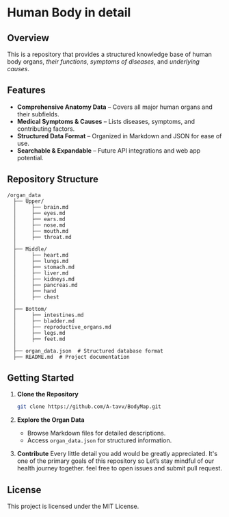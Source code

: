 # Human Body in detail

## Overview
This is a repository that provides a structured knowledge base of human body organs, *their functions*, *symptoms of diseases*, and *underlying causes*.

## Features
-  **Comprehensive Anatomy Data** – Covers all major human organs and their subfields.
-  **Medical Symptoms & Causes** – Lists diseases, symptoms, and contributing factors.
-  **Structured Data Format** – Organized in Markdown and JSON for ease of use.
-  **Searchable & Expandable** – Future API integrations and web app potential.

## Repository Structure
```
/organ_data
  ├── Upper/
  │     ├── brain.md
  │     ├── eyes.md
  │     ├── ears.md
  │     ├── nose.md
  │     ├── mouth.md
  │     ├── throat.md
  │
  ├── Middle/
  │     ├── heart.md
  │     ├── lungs.md
  │     ├── stomach.md
  │     ├── liver.md
  │     ├── kidneys.md
  │     ├── pancreas.md
  │     ├── hand
  │     ├── chest
  │
  ├── Bottom/
  │     ├── intestines.md
  │     ├── bladder.md
  │     ├── reproductive_organs.md
  │     ├── legs.md
  │     ├── feet.md
  │
  ├── organ_data.json  # Structured database format
  ├── README.md  # Project documentation

```

## Getting Started
1. **Clone the Repository**
   ```bash
   git clone https://github.com/A-tavv/BodyMap.git
   ```
2. **Explore the Organ Data**
   - Browse Markdown files for detailed descriptions.
   - Access `organ_data.json` for structured information.

3. **Contribute**
Every little detail you add would be greatly appreciated. It's one of the primary goals of this repository so Let’s stay mindful of our health journey together.
feel free to open issues and submit pull request.

## License
This project is licensed under the MIT License.


